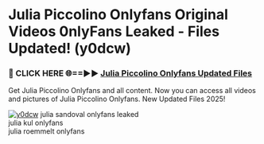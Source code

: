 # Julia Piccolino Onlyfans Original Videos 0nlyFans Leaked - Files Updated! (y0dcw)

<h3>🔴 CLICK HERE 🌐==►► <a href="https://tinyurl.com/4seja8ks" rel="nofollow">Julia Piccolino Onlyfans Updated Files</a></h3>

Get Julia Piccolino Onlyfans and all content. Now you can access all videos and pictures of Julia Piccolino Onlyfans. New Updated Files 2025!

[![y0dcw](https://i.imgur.com/EWjZXRe.gif)](https://tinyurl.com/4seja8ks)
julia sandoval onlyfans leaked<br>
julia kul onlyfans<br>
julia roemmelt onlyfans